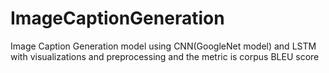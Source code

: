 # ImageCaptionGeneration
Image Caption Generation model using CNN(GoogleNet model) and LSTM with visualizations and preprocessing and the metric is corpus BLEU score
